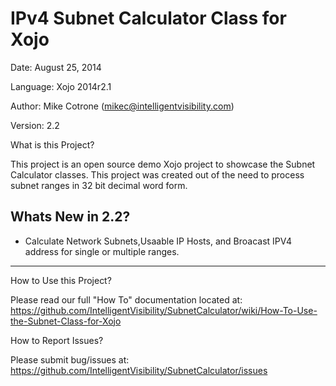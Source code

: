 IPv4 Subnet Calculator Class for Xojo
===================================


Date:           August 25, 2014

Language:       Xojo 2014r2.1

Author:         Mike Cotrone (mikec@intelligentvisibility.com)

Version:        2.2


What is this Project?

This project is an open source demo Xojo project to showcase the Subnet Calculator classes. This project was created out 
of the need to process subnet ranges in 32 bit decimal word form.
  
  
Whats New in 2.2?
-----------------
- Calculate Network Subnets,Usaable IP Hosts, and Broacast IPV4 address for single or multiple ranges.

------------------------


How to Use this Project?

Please read our full "How To" documentation located at:
https://github.com/IntelligentVisibility/SubnetCalculator/wiki/How-To-Use-the-Subnet-Class-for-Xojo



How to Report Issues?

Please submit bug/issues at:
https://github.com/IntelligentVisibility/SubnetCalculator/issues

